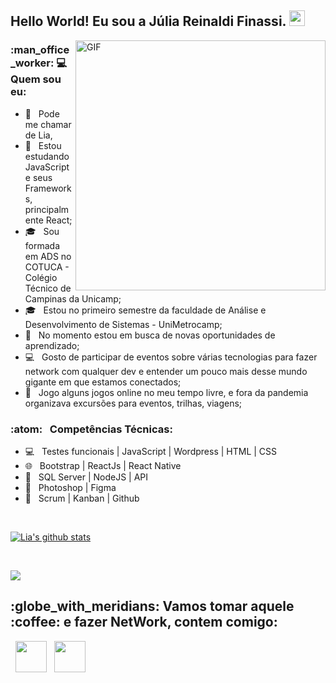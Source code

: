 
<h2> Hello World! Eu sou a Júlia Reinaldi Finassi. <img src="https://github.com/souvikguria98/souvikguria98/blob/master/Hi.gif" width="25"></h2>
<img align="right" alt="GIF" src="https://becode.com.br/wp-content/uploads/2016/10/Por-que-usar-JavaScript.gif" width="400"/>

<h3> :man_office_worker: 💻 Quem sou eu: </h3>

- :rainbow: &nbsp; Pode me chamar de Lia, 
- 🔭 &nbsp; Estou estudando JavaScript e seus Frameworks, principalmente React;
- 🎓 &nbsp; Sou formada em ADS no COTUCA - Colégio Técnico de Campinas da Unicamp;
- 🎓 &nbsp; Estou no primeiro semestre da faculdade de Análise e Desenvolvimento de Sistemas - UniMetrocamp;
- 💼 &nbsp; No momento estou em busca de novas oportunidades de aprendizado;
- :computer: &nbsp; Gosto de participar de eventos sobre várias tecnologias para fazer network com qualquer dev e entender um pouco mais desse mundo gigante em que estamos conectados;
- :iphone: &nbsp; Jogo alguns jogos online no meu tempo livre, e fora da pandemia organizava excursões para eventos, trilhas, viagens;

<h3>:atom: &nbsp; Competências Técnicas: </h3>

- 💻 &nbsp; Testes funcionais | JavaScript | Wordpress | HTML | CSS  
- 🌐 &nbsp; Bootstrap | ReactJs | React Native 
- :scroll: &nbsp; SQL Server | NodeJS | API 
- :art: &nbsp; Photoshop | Figma
- 🔧 &nbsp; Scrum | Kanban | Github

<br>

<a align="center" href="https://github-readme-stats.anuraghazra1.vercel.app/api?username=julia-finassi"><img align="center" src="https://github-readme-stats.anuraghazra1.vercel.app/api?username=julia-finassi&show_icons=true&include_all_commits=true&theme=buefy" alt="Lia's github stats" />
</a>

</br>

<a align="center" href="https://github-readme-stats.anuraghazra1.vercel.app/api/top-langs/?username=julia-finassi"><img align="center" src="https://github-readme-stats.anuraghazra1.vercel.app/api/top-langs/?username=julia-finassi&layout=compact&theme=buefy" />
</a>

<h2> :globe_with_meridians: Vamos tomar aquele :coffee: e fazer NetWork, contem comigo: </h2>

<p align="center">
 
&nbsp; <a align="center" href="https://www.linkedin.com/in/julia-finassi/" target="_blank" rel="noopener noreferrer"><img align="center" src="https://img.icons8.com/plasticine/100/000000/linkedin.png" width="50" /></a>
&nbsp; <a align="center" href="mailto:juliareinaldi@outlook.com" target="_blank" rel="noopener noreferrer"><img align="center" src="https://img.icons8.com/plasticine/100/000000/gmail.png"  width="50" /></a>
</p>
